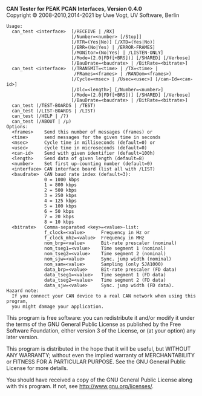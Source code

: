 __CAN Tester for PEAK PCAN Interfaces, Version 0.4.0__ \
Copyright &copy; 2008-2010,2014-2021 by Uwe Vogt, UV Software, Berlin

```
Usage:
  can_test <interface>  [/RECEIVE | /RX]
                        [/Number=<number> [/Stop]]
                        [/RTR=(Yes|No)] [/XTD=(Yes|No)]
                        [/ERR=(No|Yes) | /ERROR-FRAMES]
                        [/MONitor=(No|Yes) | /LISTEN-ONLY]
                        [/Mode=(2.0|FDf[+BRS])] [/SHARED] [/Verbose]
                        [/BauDrate=<baudrate> | /BitRate=<bitrate>]
  can_test <interface>  (/TRANSMIT=<time> | /TX=<time> |
                         /FRames=<frames> | /RANDom=<frames>)
                        [/Cycle=<msec> | /Usec=<usec>] [/can-Id=<can-id>]
                        [/Dlc=<length>] [/Number=<number>]
                        [/Mode=(2.0|FDf[+BRS])] [/SHARED] [/Verbose]
                        [/BauDrate=<baudrate> | /BitRate=<bitrate>]
  can_test (/TEST-BOARDS | /TEST)
  can_test (/LIST-BOARDS | /LIST)
  can_test (/HELP | /?)
  can_test (/ABOUT | /µ)
Options:
  <frames>    Send this number of messages (frames) or
  <time>      send messages for the given time in seconds
  <msec>      Cycle time in milliseconds (default=0) or
  <usec>      cycle time in microseconds (default=0)
  <can-id>    Send with given identifier (default=100h)
  <length>    Send data of given length (default=8)
  <number>    Set first up-counting number (default=0)
  <interface> CAN interface board (list all with /LIST)
  <baudrate>  CAN baud rate index (default=3):
              0 = 1000 kbps
              1 = 800 kbps
              2 = 500 kbps
              3 = 250 kbps
              4 = 125 kbps
              5 = 100 kbps
              6 = 50 kbps
              7 = 20 kbps
              8 = 10 kbps
  <bitrate>   Comma-separated <key>=<value>-list:
              f_clock=<value>      Frequency in Hz or
              f_clock_mhz=<value>  Frequency in MHz
              nom_brp=<value>      Bit-rate prescaler (nominal)
              nom_tseg1=<value>    Time segment 1 (nominal)
              nom_tseg2=<value>    Time segment 2 (nominal)
              nom_sjw=<value>      Sync. jump width (nominal)
              nom_sam=<value>      Sampling (only SJA1000)
              data_brp=<value>     Bit-rate prescaler (FD data)
              data_tseg1=<value>   Time segment 1 (FD data)
              data_tseg2=<value>   Time segment 2 (FD data)
              data_sjw=<value>     Sync. jump width (FD data).
Hazard note:
  If you connect your CAN device to a real CAN network when using this program,
  you might damage your application.
```

This program is free software: you can redistribute it and/or modify
it under the terms of the GNU General Public License as published by
the Free Software Foundation, either version 3 of the License, or
(at your option) any later version.

This program is distributed in the hope that it will be useful,
but WITHOUT ANY WARRANTY; without even the implied warranty of
MERCHANTABILITY or FITNESS FOR A PARTICULAR PURPOSE.  See the
GNU General Public License for more details.

You should have received a copy of the GNU General Public License
along with this program.  If not, see <http://www.gnu.org/licenses/>.
